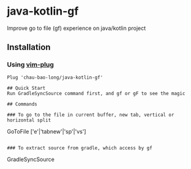 # java-kotlin-gf
Improve go to file (gf) experience on java/kotlin project

## Installation

### Using [vim-plug](https://github.com/junegunn/vim-plug)
```vim
Plug 'chau-bao-long/java-kotlin-gf'

## Quick Start
Run GradleSyncSource command first, and gf or gF to see the magic

## Commands

### To go to the file in current buffer, new tab, vertical or horizontal split
```
GoToFile ['e'|'tabnew'|'sp'|'vs'] 
```

### To extract source from gradle, which access by gf
```
GradleSyncSource
```
